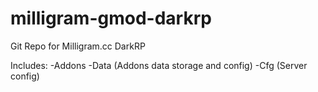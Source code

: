 # milligram-gmod-darkrp
Git Repo for Milligram.cc DarkRP

Includes:
  -Addons
  -Data (Addons data storage and config)
  -Cfg (Server config)
